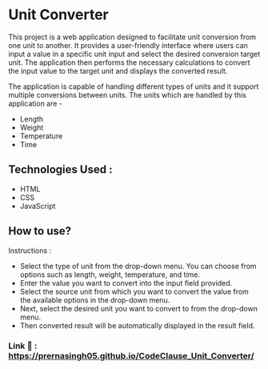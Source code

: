 # Unit Converter
This project is a web application designed to facilitate unit conversion from one unit to another. It provides a user-friendly interface 
where users can input a value in a specific unit input and select the desired conversion target unit. The application then performs the necessary 
calculations to convert the input value to the target unit and displays the converted result.

The application is capable of handling different types of units and it support multiple conversions between units. The units which are handled by
this application are - 
- Length
- Weight
- Temperature
- Time

## Technologies Used : 
- HTML
- CSS
- JavaScript

## How to use?
Instructions :

- Select the type of unit from the drop-down menu. You can choose from options such as length, weight, temperature, and time.
- Enter the value you want to convert into the input field provided.
- Select the source unit from which you want to convert the value from the available options in the drop-down menu.
- Next, select the desired unit you want to convert to from the drop-down menu.
- Then converted result will be automatically displayed in the result field.

### Link 🔗 : https://prernasingh05.github.io/CodeClause_Unit_Converter/
